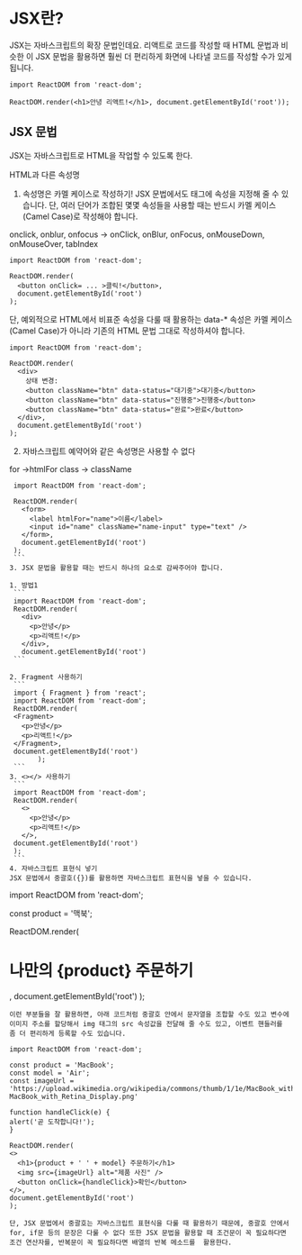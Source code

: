 # JSX란?
JSX는 자바스크립트의 확장 문법인데요. 리액트로 코드를 작성할 때 HTML 문법과 비슷한 이 JSX 문법을 활용하면 훨씬 더 편리하게 화면에 나타낼 코드를 작성할 수가 있게 됩니다.

`import ReactDOM from 'react-dom';`

`ReactDOM.render(<h1>안녕 리액트!</h1>, document.getElementById('root'));`

## JSX 문법
JSX는 자바스크립트로 HTML을 작업할 수 있도록 한다.

HTML과 다른 속성명
1. 속성명은 카멜 케이스로 작성하기!
JSX 문법에서도 태그에 속성을 지정해 줄 수 있습니다. 단, 여러 단어가 조합된 몇몇 속성들을 사용할 때는 반드시 카멜 케이스(Camel Case)로 작성해야 합니다.

 onclick, onblur, onfocus -> onClick, onBlur, onFocus, onMouseDown, onMouseOver, tabIndex 
```
import ReactDOM from 'react-dom';

ReactDOM.render(
  <button onClick= ... >클릭!</button>,
  document.getElementById('root')
);
```
단, 예외적으로 HTML에서 비표준 속성을 다룰 때 활용하는 data-* 속성은 카멜 케이스(Camel Case)가 아니라 기존의 HTML 문법 그대로 작성하셔야 합니다.

```
import ReactDOM from 'react-dom';

ReactDOM.render(
  <div>
    상태 변경: 
    <button className="btn" data-status="대기중">대기중</button>
    <button className="btn" data-status="진행중">진행중</button>
    <button className="btn" data-status="완료">완료</button>
  </div>,
  document.getElementById('root')
);
```

2. 자바스크립트 예약어와 같은 속성명은 사용할 수 없다

  for ->htmlFor
  class -> className
   ```
    import ReactDOM from 'react-dom';

    ReactDOM.render(
      <form>
        <label htmlFor="name">이름</label>
        <input id="name" className="name-input" type="text" />
      </form>,
      document.getElementById('root')
    );
    ```
3. JSX 문법을 활용할 때는 반드시 하나의 요소로 감싸주어야 합니다.

  1. 방법1
    ```
    import ReactDOM from 'react-dom';
    ReactDOM.render(
      <div>
        <p>안녕</p>
        <p>리액트!</p>
      </div>,
      document.getElementById('root')
    ```

  2. Fragment 사용하기
    ```
    import { Fragment } from 'react';
    import ReactDOM from 'react-dom';
    ReactDOM.render(
    <Fragment>
      <p>안녕</p>
      <p>리액트!</p>
    </Fragment>,
    document.getElementById('root')
          );
    ```
  3. <></> 사용하기
    ```
    import ReactDOM from 'react-dom';
    ReactDOM.render(
      <>
        <p>안녕</p>
        <p>리액트!</p>
      </>,
    document.getElementById('root')
    );
    ```
4. 자바스크립트 표현식 넣기 
JSX 문법에서 중괄호({})를 활용하면 자바스크립트 표현식을 넣을 수 있습니다.
  ```
  import ReactDOM from 'react-dom';

  const product = '맥북';

  ReactDOM.render(
    <h1>나만의 {product} 주문하기</h1>,
    document.getElementById('root')
  );
  ```
이런 부분들을 잘 활용하면, 아래 코드처럼 중괄호 안에서 문자열을 조합할 수도 있고 변수에 이미지 주소를 할당해서 img 태그의 src 속성값을 전달해 줄 수도 있고, 이벤트 핸들러를 좀 더 편리하게 등록할 수도 있습니다.

import ReactDOM from 'react-dom';

const product = 'MacBook';
const model = 'Air';
const imageUrl = 'https://upload.wikimedia.org/wikipedia/commons/thumb/1/1e/MacBook_with_Retina_Display.png/500px-MacBook_with_Retina_Display.png'

function handleClick(e) {
  alert('곧 도착합니다!');
}

ReactDOM.render(
  <>
    <h1>{product + ' ' + model} 주문하기</h1>
    <img src={imageUrl} alt="제품 사진" />
    <button onClick={handleClick}>확인</button>
  </>,
  document.getElementById('root')
);

단, JSX 문법에서 중괄호는 자바스크립트 표현식을 다룰 때 활용하기 때문에, 중괄호 안에서 for, if문 등의 문장은 다룰 수 없다 또한 JSX 문법을 활용할 때 조건문이 꼭 필요하다면 조건 연산자를, 반복문이 꼭 필요하다면 배열의 반복 메소드를  활용한다.
